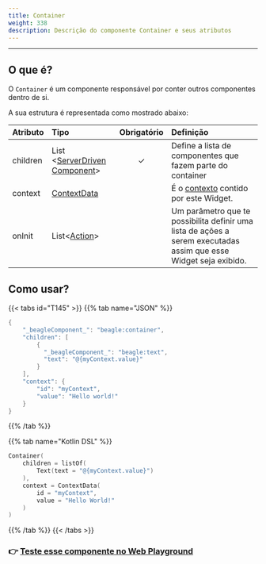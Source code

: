 ```yaml
---
title: Container
weight: 338
description: Descrição do componente Container e seus atributos
---
```


---

## O que é?

O `Container` é um componente responsável por conter outros componentes dentro de si. 

A sua estrutura é representada como mostrado abaixo: 

| **Atributo** | **Tipo**  | Obrigatório | **Definição** |
| :--- | :--- | :---: | :--- |
| children | List &lt;[ServerDriven Component](../../widget)&gt; | ✓ | Define a lista de componentes que fazem parte do container |
| context | [ContextData](../../../../contexto/) |   | É o [contexto](../../contexto/) contido por este Widget. |
| onInit | List&lt;[Action](../../acoes/)&gt; |   | Um parâmetro que te possibilita definir uma lista de ações a serem executadas assim que esse Widget seja exibido. |

## Como usar?

{{< tabs id="T145" >}}
{{% tab name="JSON" %}}
```kotlin
{
    "_beagleComponent_": "beagle:container",
    "children": [
        {
          "_beagleComponent_": "beagle:text",
          "text": "@{myContext.value}"
        }
    ],
    "context": {
        "id": "myContext",
        "value": "Hello world!" 
    }
}
```
{{% /tab %}}

{{% tab name="Kotlin DSL" %}}
```kotlin
Container(
    children = listOf(
        Text(text = "@{myContext.value}")
    ),
    context = ContextData(
        id = "myContext",
        value = "Hello World!"
    )
)
```
{{% /tab %}}
{{< /tabs >}}

### 👉 [ Teste esse componente no Web Playground](https://beagle-playground.netlify.app/#/demo/default-components/container.json)​
